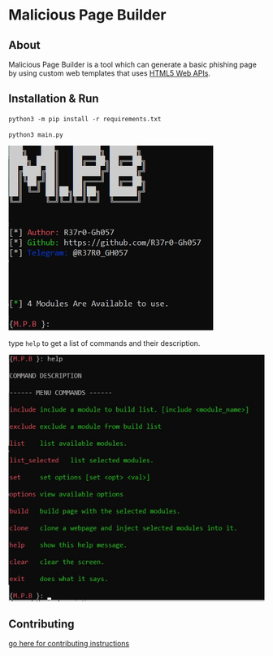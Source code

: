 # Malicious Page Builder
## About
Malicious Page Builder is a tool which can generate a basic phishing page by using custom web templates that uses [HTML5 Web APIs](https://developer.mozilla.org/en-US/docs/Web/API).

## Installation & Run

`python3 -m pip install -r requirements.txt`

`python3 main.py`

![](.imgs/start.jpg)

type `help` to get a list of commands and their description.

![](.imgs/help.jpg)

## Contributing

[go here for contributing instructions](https://github.com/R37r0-Gh057/Malicious_Page_Builder/blob/main/CONTRIBUTING.MD)

